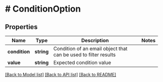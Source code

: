 # # ConditionOption

## Properties

Name | Type | Description | Notes
------------ | ------------- | ------------- | -------------
**condition** | **string** | Condition of an email object that can be used to filter results |
**value** | **string** | Expected condition value |

[[Back to Model list]](../../README#models) [[Back to API list]](../../README#endpoints) [[Back to README]](../../README)
